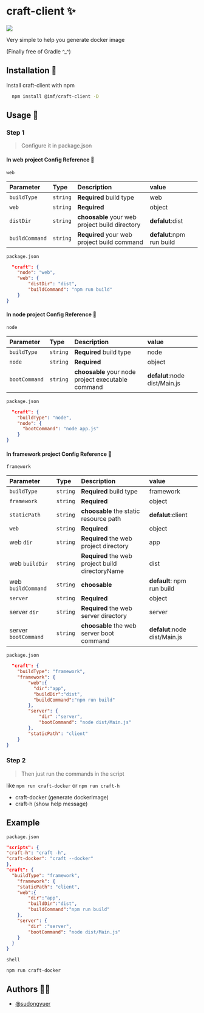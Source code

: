 # craft-client ✨

![](https://static01.imgkr.com/temp/0ac8b8268f6b478591479bca5ee3f879.jpg)

Very simple to help you generate docker image

(Finally free of Gradle ^_^)

## Installation 🌝

Install craft-client with npm

```bash
  npm install @imf/craft-client -D
```

## Usage 🍉

### Step 1

> Configure it in package.json

#### In web project Config Reference 🤖

`web`

| Parameter   | Type     | Description                                    | value            |
| :---------- | :------- | :--------------------------------------------- | :--------------- |
| `buildType` | `string` | **Required**  build type                        | web              |
| `web`       | `string` | **Required**                                   | object           |
| `distDir`   | `string` | **choosable** your web project build directory | **defalut**:dist |
| `buildCommand`   | `string` | **Required** your web project build command | **defalut**:npm run build |
`package.json`

```json
  "craft": {
    "node": "web",
    "web": {
        "distDir": "dist",
        "buildCommand": "npm run build"
    }
}

```

#### In node project Config Reference 🤖

`node`

| Parameter   | Type     | Description                                        | value                         |
| :---------- | :------- | :------------------------------------------------- | :---------------------------- |
| `buildType` | `string` | **Required**  build type                            | node                          |
| `node`      | `string` | **Required**                                       | object                        |
| `bootCommand`   | `string` | **choosable** your node project executable command | **defalut**:node dist/Main.js |

`package.json`

```json
  "craft": {
    "buildType": "node",
    "node": {
      "bootCommand": "node app.js"
    }
}
```

#### In framework project Config Reference 🤖

`framework`

| Parameter    | Type     | Description                                                  | value                         |
| :----------- | :------- | :----------------------------------------------------------- | :---------------------------- |
| `buildType`  | `string` | **Required**  build type                                    | framework                     |
| `framework`  | `string` | **Required**                                                 | object                        |
| `staticPath`  | `string` | **choosable** the static resource path                                                | **defalut**:client                        |
| `web`        | `string` | **Required**             | object          |
| web `dir`        | `string` | **Required** the web project directory            | app          |
| web `buildDir`        | `string` | **Required**   the web project build directoryName          | dist          |
| web `buildCommand`        | `string` | **choosable**             |**default**: npm run build          |
| `server`        | `string` | **Required**             | object          |
| server `dir`        | `string` | **Required**  the web server directory           | server          |
| server `bootCommand`        | `string` | **choosable** the web server boot command            |**defalut**:node dist/Main.js           |
`package.json`

```json
  "craft": {
    "buildType": "framework",
    "framework": {
        "web":{
          "dir":"app",
          "buildDir":"dist",
          "buildCommand":"npm run build"
        }, 
        "server": {
            "dir" :"server",
            "bootCommand": "node dist/Main.js"
        },
        "staticPath": "client"
    }
}

```

### Step 2

> Then just run the commands in the script

like  `npm run craft-docker` or `npm run craft-h`

- craft-docker (generate dockerImage)
- craft-h (show help message)

## Example

`package.json`

```json
"scripts": {
"craft-h": "craft -h",
"craft-docker": "craft --docker"
},
"craft": {
  "buildType": "framework",
    "framework": {
    "staticPath": "client",
    "web":{
        "dir":"app",
        "buildDir":"dist",
        "buildCommand":"npm run build"
    },
    "server": {
        "dir" :"server",
        "bootCommand": "node dist/Main.js"
    }
  }
}
```
`shell`
```shell
npm run craft-docker
```

## Authors 👨‍💻

- [@sudongyuer](https://github.com/sudongyuer)

